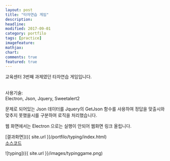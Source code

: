 ```yaml
---
layout: post
title: "타자연습 게임"
description:
headline:
modified: 2017-09-01
category: portfilo
tags: [practice]
imagefeature:
mathjax:
chart:
comments: true
featured: true
---
```


교육센터 3번째 과제였던 타자연습 게임입니다.<br><br>

사용기술:<br>
Electron, Json, Jquery, Sweetalert2<br>

문제로 되어있는 Json 데이터를 Jquery의 GetJson 함수를 사용하여 정답을 맞출시와 맞추지
못했을시를 구분하여 로직을 처리했습니다.<br>

웹 화면에서는 Electron 으로는 실행이 안되어 웹화면 링크 올립니다.<br>

[결과화면]({{ site.url }}/portfilo/typing/index.html)<br>
[소스코드](https://github.com/k0102575/k0102575.github.io/blob/master/portfilo/typing/index.html)<br>



![typing]({{ site.url }}/images/typinggame.png)
